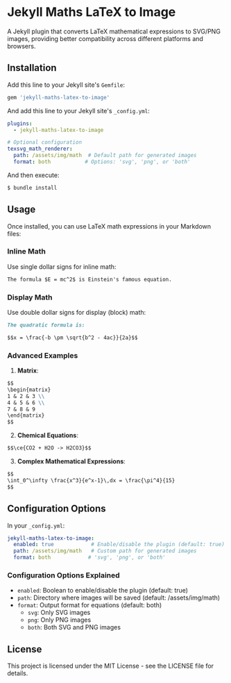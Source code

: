 # Jekyll Maths LaTeX to Image

A Jekyll plugin that converts LaTeX mathematical expressions to SVG/PNG images, providing better compatibility across different platforms and browsers.

## Installation

Add this line to your Jekyll site's `Gemfile`:

```ruby
gem 'jekyll-maths-latex-to-image'
```

And add this line to your Jekyll site's `_config.yml`:

```yaml
plugins:
  - jekyll-maths-latex-to-image

# Optional configuration
texsvg_math_renderer:
  path: /assets/img/math  # Default path for generated images
  format: both           # Options: 'svg', 'png', or 'both'
```

And then execute:

```bash
$ bundle install
```

## Usage

Once installed, you can use LaTeX math expressions in your Markdown files:

### Inline Math

Use single dollar signs for inline math:

```markdown
The formula $E = mc^2$ is Einstein's famous equation.
```

### Display Math

Use double dollar signs for display (block) math:

```markdown
The quadratic formula is:

$$x = \frac{-b \pm \sqrt{b^2 - 4ac}}{2a}$$
```

### Advanced Examples

1. **Matrix**:
```markdown
$$
\begin{matrix}
1 & 2 & 3 \\
4 & 5 & 6 \\
7 & 8 & 9
\end{matrix}
$$
```

2. **Chemical Equations**:
```markdown
$$\ce{CO2 + H2O -> H2CO3}$$
```

3. **Complex Mathematical Expressions**:
```markdown
$$
\int_0^\infty \frac{x^3}{e^x-1}\,dx = \frac{\pi^4}{15}
$$
```

## Configuration Options

In your `_config.yml`:

```yaml
jekyll-maths-latex-to-image:
  enabled: true            # Enable/disable the plugin (default: true)
  path: /assets/img/math   # Custom path for generated images
  format: both            # 'svg', 'png', or 'both'
```

### Configuration Options Explained

- `enabled`: Boolean to enable/disable the plugin (default: true)
- `path`: Directory where images will be saved (default: /assets/img/math)
- `format`: Output format for equations (default: both)
  - `svg`: Only SVG images
  - `png`: Only PNG images
  - `both`: Both SVG and PNG images

## License

This project is licensed under the MIT License - see the LICENSE file for details.

